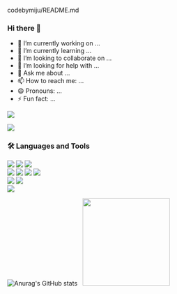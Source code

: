 codebymiju/README.md
### Hi there 👋


- 🔭 I’m currently working on ...
- 🌱 I’m currently learning ...
- 👯 I’m looking to collaborate on ...
- 🤔 I’m looking for help with ...
- 💬 Ask me about ...
- 📫 How to reach me: ...
- 😄 Pronouns: ...
- ⚡ Fun fact: ...
<p>
  <img src="https://img.shields.io/badge/Swift-F05138?style=flat-square&logo=Swift&logoColor=white"/>
</p>  

<a href="miju.kim.kr@gmail.com" target="_blank"><img src="https://img.shields.io/badge/miju.kim.kr@gmail.com-000000?style=for-the-badge&logo=gmail&logoColor=#EA433"/></a>

### 🛠 Languages and Tools

<img src="https://img.shields.io/badge/?style=flat-square&logo=None&logoColor=#1E8CBE"/>
<img src="https://img.shields.io/badge/spring-6DB33F?style=flat-square&logo=Go&logoColor=white"/>
<img src="https://img.shields.io/badge/springboot-#6DB33F?style=flat-square&logo=springboot&logoColor=white"/><br>
<img src="https://img.shields.io/badge/CSS3-1572B6?style=flat-square&logo=CSS3&logoColor=white"/> 
<img src="https://img.shields.io/badge/HTML5-E34F26?style=flat-square&logo=HTML5&logoColor=white"/> 
<img src="https://img.shields.io/badge/JavaScript-F7DF1E?style=flat-square&logo=JavaScript&logoColor=white"/>
<img src="https://img.shields.io/badge/Linux-FCC624?style=flat-square&logo=Linux&logoColor=white"/><br>
<img src="https://img.shields.io/badge/eclipseide-2C2255?style=flat-square&logo=eclipseide&logoColor=white"/>
<img src="https://img.shields.io/badge/intellijidea-000000?style=flat-square&logo=intellijidea&logoColor=white"/><br>

<img src="https://img.shields.io/badge/Go-00ADD8?style=flat-square&logo=Go&logoColor=white"/>

<!-- GitHub stats & Top Langs -->
![Anurag's GitHub stats](https://github-readme-stats.vercel.app/api?username=codebymiju&show_icons=true&theme=shadow_blue) &nbsp; <a href="https://github.com/codebymiju"><img style="height:200px" src="https://github-readme-stats.vercel.app/api/top-langs/?username=codebymiju&layout=compact&theme=prussian&hide_border=false" /></a>




